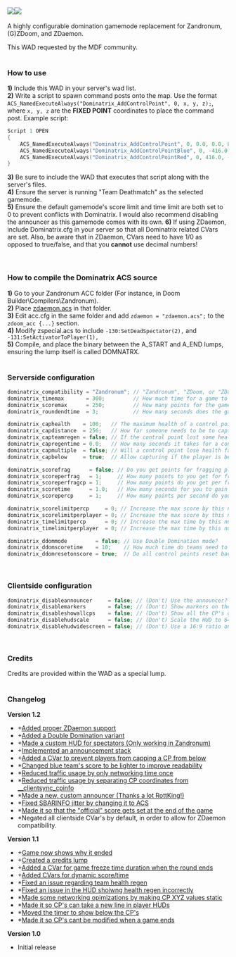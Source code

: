 ![](https://i.imgur.com/kxijgwR.gif)![](https://i.imgur.com/mancHEJ.png)
---
A highly configurable domination gamemode replacement for Zandronum, (G)ZDoom, and ZDaemon.

This WAD requested by the MDF community.<br/><br/>

### How to use
  **1)** Include this WAD in your server's wad list.<br/>
  **2)** Write a script to spawn command posts onto the map. Use the format `ACS_NamedExecuteAlways("Dominatrix_AddControlPoint", 0, x, y, z);`, where `x, y, z` are the **FIXED POINT** coordinates to place the command post. Example script:
```c
Script 1 OPEN
{
    ACS_NamedExecuteAlways("Dominatrix_AddControlPoint", 0, 0.0, 0.0, 8.0);
    ACS_NamedExecuteAlways("Dominatrix_AddControlPointBlue", 0, -416.0, -416.0, 8.0);
    ACS_NamedExecuteAlways("Dominatrix_AddControlPointRed", 0, 416.0, -416.0, 8.0);
}
```
  **3)** Be sure to include the WAD that executes that script along with the server's files.<br/>
  **4)** Ensure the server is running "Team Deathmatch" as the selected gamemode.<br/>
  **5)** Ensure the default gamemode's score limit and time limit are both set to 0 to prevent conflicts with Dominatrix. I would also recommend disabling the announcer as this gamemode comes with its own. 
  **6)** If using ZDaemon, include Dominatrix.cfg in your server so that all Dominatrix related CVars are set. Also, be aware that in ZDaemon, CVars need to have 1/0 as opposed to true/false, and that you **cannot** use decimal numbers!  
<br/><br/>

### How to compile the Dominatrix ACS source
  **1)** Go to your Zandronum ACC folder (For instance, in Doom Builder\Compilers\Zandronum).<br/>
  **2)** Place [zdaemon.acs](http://downloads.zdaemon.org/zdaemon.acs) in that folder.<br/>
  **3)** Edit acc.cfg in the same folder and add `zdaemon = "zdaemon.acs";` to the `zdoom_acc {...}` section.<br/>
  **4)** Modify zspecial.acs to include `-130:SetDeadSpectator(2),` and `-131:SetActivatorToPlayer(1),`<br/>
  **5)** Compile, and place the binary between the A_START and A_END lumps, ensuring the lump itself is called DOMNATRX.
<br/><br/>

### Serverside configuration
```c
dominatrix_compatibility = "Zandronum"; // "Zandronum", "ZDoom, or "ZDaemon"
dominatrix_timemax       = 300;         // How much time for a game to end in seconds? (0 for infinite time)
dominatrix_scoremax      = 250;         // How many points for the game to end? (0 for infinite score)
dominatrix_roundendtime  = 3;           // How many seconds does the game display the winner for?	

dominatrix_caphealth    = 100;   // The maximum health of a control point.
dominatrix_capdistance  = 256;   // How far someone needs to be to capture the control point
dominatrix_capteamregen = false; // If the control point lost some health, can it be recovered by a team member?
dominatrix_capregentime = 0.0;   // How many seconds it takes for a control point to automatically regenerate 1 hp (0 for none)
dominatrix_capmultiple  = false; // Will a control point lose health faster if more people are capturing it?
dominatrix_capbelow     = true;  // Allow capturing if the player is below the control point?

dominatrix_scorefrag      = false; // Do you get points for fragging players?
dominatrix_scoreperfrag   = 1;     // How many points to you get for fragging players
dominatrix_scoreperfragcp = 1;     // How many points do you get per frag PER control point
dominatrix_scoretime      = 1.0;   // How many seconds for you to gain score for owning control points? (0.0 to not use time based scoring)
dominatrix_scorepercp     = 1;     // How many points per second do you get PER control point

dominatrix_scorelimitpercp     = 0; // Increase the max score by this number multiplied by the number of CPs.
dominatrix_scorelimitperplayer = 0; // Increase the max score by this number multiplied by the number of players.
dominatrix_timelimitpercp      = 0; // Increase the max time by this number multiplied by the number of CPs.
dominatrix_timelimitperplayer  = 0; // Increase the max time by this number multiplied by the number of players.

dominatrix_ddommode         = false; // Use Double Domination mode?
dominatrix_ddomscoretime    = 10;    // How much time do teams need to hold the CP's to score in Double Domination?
dominatrix_ddomresetonscore = true;  // Do all control points reset back to grey when a team scores?
```
<br/>


### Clientside configuration
```c
dominatrix_disableannouncer     = false; // (Don't) Use the announcer?
dominatrix_disablemarkers       = false; // (Don't) Show markers on the CP's?
dominatrix_disableshowallcps    = false; // (Don't) Show all the CP's on the top of the screen?
dominatrix_disablehudscale      = false; // (Don't) Scale the HUD to 640x480?
dominatrix_disablehudwidescreen = false; // (Don't) Use a 16:9 ratio on the HUD?
```
<br/>

### Credits
Credits are provided within the WAD as a special lump.
<br/><br/>

### Changelog
**Version 1.2**
* +[Added proper ZDaemon support](https://github.com/buu342/ACS-Dominatrix/issues/1)
* +[Added a Double Domination variant](https://github.com/buu342/ACS-Dominatrix/issues/18)
* +[Made a custom HUD for spectators (Only working in Zandronum)](https://github.com/buu342/ACS-Dominatrix/issues/15)
* +[Implemented an announcement stack](https://github.com/buu342/ACS-Dominatrix/issues/3)
* +[Added a CVar to prevent players from capping a CP from below](https://github.com/buu342/ACS-Dominatrix/issues/28)
* \*[Changed blue team's score to be lighter to improve readability](https://github.com/buu342/ACS-Dominatrix/issues/20)
* \*[Reduced traffic usage by only networking time once](https://github.com/buu342/ACS-Dominatrix/issues/19)
* \*[Reduced traffic usage by separating CP coordinates from __clientsync_cpinfo](https://github.com/buu342/ACS-Dominatrix/issues/21)
* \*[Made a new, custom announcer (Thanks a lot RottKing!)](https://github.com/buu342/ACS-Dominatrix/issues/9)
* \*[Fixed SBARINFO jitter by changing it to ACS](https://github.com/buu342/ACS-Dominatrix/issues/2)
* \*[Made it so that the "official" score gets set at the end of the game](https://github.com/buu342/ACS-Dominatrix/issues/22)
* \*Negated all clientside CVar's by default, in order to allow for ZDaemon compatibility. 


**Version 1.1**
* +[Game now shows why it ended](https://github.com/buu342/ACS-Dominatrix/issues/14)
* +[Created a credits lump](https://github.com/buu342/ACS-Dominatrix/issues/6)
* +[Added a CVar for game freeze time duration when the round ends](https://github.com/buu342/ACS-Dominatrix/issues/5)
* +[Added CVars for dynamic score/time](https://github.com/buu342/ACS-Dominatrix/issues/10)
* \*[Fixed an issue regarding team health regen](https://github.com/buu342/ACS-Dominatrix/issues/13)
* \*[Fixed an issue in the HUD shoiwng health regen incorrectly](https://github.com/buu342/ACS-Dominatrix/issues/12)
* \*[Made some networking opimizations by making CP XYZ values static](https://github.com/buu342/ACS-Dominatrix/issues/11)
* \*[Made it so CP's can take a new line in player HUDs](https://github.com/buu342/ACS-Dominatrix/issues/8)
* \*[Moved the timer to show below the CP's](https://github.com/buu342/ACS-Dominatrix/issues/7)
* \*[Made it so CP's cant be modified when a game ends](https://github.com/buu342/ACS-Dominatrix/issues/4)

**Version 1.0**
* Initial release
